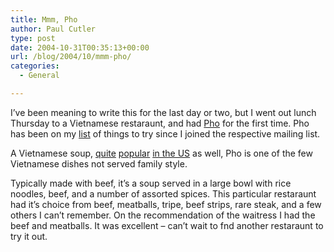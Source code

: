 ```yaml
---
title: Mmm, Pho
author: Paul Cutler
type: post
date: 2004-10-31T00:35:13+00:00
url: /blog/2004/10/mmm-pho/
categories:
  - General

---
```

I&#8217;ve been meaning to write this for the last day or two, but I went out lunch Thursday to a Vietnamese restaraunt, and had [Pho][1] for the first time. Pho has been on my [list][2] of things to try since I joined the respective mailing list.

A Vietnamese soup, [quite][3] [popular][4]  [in the US][5] as well, Pho is one of the few Vietnamese dishes not served family style.

Typically made with beef, it&#8217;s a soup served in a large bowl with rice noodles, beef, and a number of assorted spices. This particular restaraunt had it&#8217;s choice from beef, meatballs, tripe, beef strips, rare steak, and a few others I can&#8217;t remember. On the recommendation of the waitress I had the beef and meatballs. It was excellent &#8211; can&#8217;t wait to fnd another restaraunt to try it out.

 [1]: http://sluggo.kicks-ass.org/food/pho.html
 [2]: http://www.pholist.org/
 [3]: http://www.hewnandhammered.com/pho/
 [4]: http://www.nhandan.org.vn/english/dishes/bai-ecopho.html
 [5]: http://www.acjc.edu.sg/Spectra/VibrantCulture/Vietnam/pho.html
